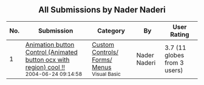 ﻿<div align="center">

## All Submissions by Nader Naderi

</div>

No.  | Submission | Category | By   | User Rating
---- | ---------- | -------- | ---- | -----------
1 | [Animation button Control \(Animated button ocx with region\) cool \!\!<br /><sup>2004-06-24 09:14:58</sup>](https://github.com/Planet-Source-Code/nader-naderi-animation-button-control-animated-button-ocx-with-region-cool__1-64245) | [Custom Controls/ Forms/  Menus<br /><sup>Visual Basic</sup>](../ByCategory/custom-controls-forms-menus__1-4.md) | Nader Naderi | 3.7 (11 globes from 3 users)
